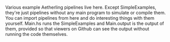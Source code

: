 Various example Aetherling pipelines live here. Except SimpleExamples, they're 
just pipelines without any main program to simulate or compile them. 
You can import pipelines from here and do interesting things with them yourself.
Main.hs runs the SimpleExamples and Main.output is the output of them, provided
so that viewers on Github can see the output without running the code 
themselves.
